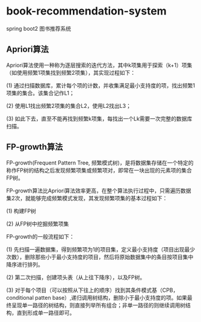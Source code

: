 # book-recommendation-system
spring boot2 图书推荐系统

## Apriori算法
Apriori算法使用一种称为逐层搜索的迭代方法，其中k项集用于探索（k+1）项集（如使用频繁1项集找到频繁2项集），其实现过程如下：

 (1) 通过扫描数据库，累计每个项的计数，并收集满足最小支持度的项，找出频繁1项集的集合。该集合记作L1；

 (2) 使用L1找出频繁2项集的集合L2，使用L2找出L3；

 (3) 如此下去，直至不能再找到频繁k项集，每找出一个Lk需要一次完整的数据库扫描。

## FP-growth算法

  FP-growth(Frequent Pattern Tree, 频繁模式树)，是将数据集存储在一个特定的称作FP树的结构之后发现频繁项集或频繁项对，即常在一块出现的元素项的集合FP树。 

  FP-growth算法比Apriori算法效率更高，在整个算法执行过程中，只需遍历数据集2次，就能够完成频繁模式发现，其发现频繁项集的基本过程如下： 

 (1) 构建FP树 

 (2) 从FP树中挖掘频繁项集

FP-growth的一般流程如下： 

 (1) 先扫描一遍数据集，得到频繁项为1的项目集，定义最小支持度（项目出现最少次数），删除那些小于最小支持度的项目，然后将原始数据集中的条目按项目集中降序进行排列。
 
 (2) 第二次扫描，创建项头表（从上往下降序），以及FP树。 

 (3) 对于每个项目（可以按照从下往上的顺序）找到其条件模式基（CPB，conditional patten base）,递归调用树结构，删除小于最小支持度的项。如果最终呈现单一路径的树结构，则直接列举所有组合；非单一路径的则继续调用树结构，直到形成单一路径即可。
